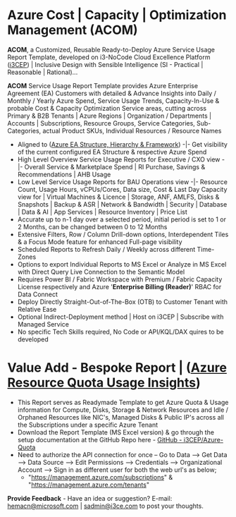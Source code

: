 # Azure Cost | Capacity | Optimization Management (ACOM)
**ACOM**, a Customized, Reusable Ready-to-Deploy Azure Service Usage Report Template, developed on i3-NoCode Cloud Excellence Platform ([i3CEP](https://github.com/i3CEP/NICE)) | Inclusive Design with Sensible Intelligence (SI - Practical | Reasonable | Rational)...

**ACOM** Service Usage Report Template provides Azure Enterprise Agreement (EA) Customers with detailed & Advance Insights into Daily / Monthly / Yearly Azure Spend, Service Usage Trends, Capacity-In-Use & probable Cost & Capacity Optimization Service areas, cutting across Primary & B2B Tenants | Azure Regions | Organization / Departments | Accounts | Subscriptions, Resource Groups, Service Categories, Sub-Categories, actual Product SKUs, Individual Resources / Resource Names
* Aligned to ([Azure EA Structure, Hierarchy & Framework](https://github.com/i3CEP/Azure-Framework)) -|- Get visibility of the current configured EA Structure & respective Azure Spend
* High Level Overview Service Usage Reports for Executive / CXO view -|- Overall Service & Marketplace Spend | RI Purchase, Savings & Recommendations | AHB Usage
* Low Level Service Usage Reports for BAU Operations view -|- Resource Count, Usage Hours, vCPUs/Cores, Data size, Cost & Last Day Capacity view for | Virtual Machines & Licence | Storage, ANF, AMLFS, Disks & Snapshots | Backup & ASR | Network & Bandwidth | Security | Database | Data & AI | App Services | Resource Inventory | Price List
* Accurate up to n-1 day over a selected period, initial period is set to 1 or 2 Months, can be changed between 0 to 12 Months
* Extensive Filters, Row / Column Drill-down options, Interdependent Tiles & a Focus Mode feature for enhanced Full-page visibility
* Scheduled Reports to Refresh Daily / Weekly across different Time-Zones
* Options to export Individual Reports to MS Excel or Analyze in MS Excel with Direct Query Live Connection to the Semantic Model
* Requires Power BI / Fabric Workspace with Premium / Fabric Capacity License respectively and Azure '**Enterprise Billing (Reader)**' RBAC for Data Connect
* Deploy Directly Straight-Out-of-The-Box (OTB) to Customer Tenant with Relative Ease
* Optional Indirect-Deployment method | Host on i3CEP | Subscribe with Managed Service
* No specific Tech Skills required, No Code or API/KQL/DAX quires to be developed

# Value Add - Bespoke Report | ([Azure Resource Quota Usage Insights](https://github.com/i3CEP/Azure-Quota))
* This Report serves as Readymade Template to get Azure Quota & Usage information for Compute, Disks, Storage & Network Resources and Idle / Orphaned Resources like NIC's, Managed Disks & Public IP's across all the Subscriptions under a specific Azure Tenant
* Download the Report Template (MS Excel version) & go through the setup documentation at the GitHub Repo here - [GitHub - i3CEP/Azure-Quota](https://github.com/i3CEP/Azure-Quota) 
* Need to authorize the API connection for once – Go to Data --> Get Data --> Data Source --> Edit Permissions --> Credentials --> Organizational Account --> Sign in as different user for both the web url's as below;
  * "https://management.azure.com/subscriptions" & "https://management.azure.com/tenants"


**Provide Feedback** - Have an idea or suggestion? E-mail: hemacn@microsoft.com | sadmin@i3ce.com to post your thoughts.

